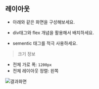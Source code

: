 ## 레이아웃

* 아래와 같은 화면을 구성해보세요. 

* div태그와 flex 개념을 활용해서 배치하세요.
* sementic 태그를 적극 사용하세요. 

> 크기 정보
* 전체 가로 폭: `1200px`
* 전체 레이아웃 정렬: 왼쪽

![결과화면](/material/images/dulumary/web/front/layout/test03_result.png)